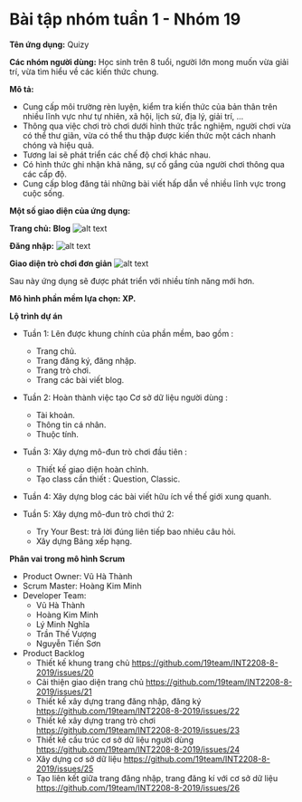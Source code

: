 # Bài tập nhóm tuần 1 - Nhóm 19

**Tên ứng dụng:** Quizy

**Các nhóm người dùng:** Học sinh trên 8 tuổi, người lớn mong muốn vừa giải trí, vừa tìm hiểu về các kiến thức chung.

**Mô tả:**
* Cung cấp môi trường rèn luyện, kiểm tra kiến thức của bản thân trên nhiều lĩnh vực như tự nhiên, xã hội, lịch sử, địa lý, giải trí, ...
* Thông qua việc chơi trò chơi dưới hình thức trắc nghiệm, người chơi vừa có thể thư giãn, vừa có thể thu thập được kiến thức một cách nhanh chóng và hiệu quả.
* Tương lai sẽ phát triển các chế độ chơi khác nhau.
* Có hình thức ghi nhận khả năng, sự cố gắng của người chơi thông qua các cấp độ.
* Cung cấp blog đăng tải những bài viết hấp dẫn về nhiều lĩnh vực trong cuộc sống.

**Một số giao diện của ứng dụng:**

**Trang chủ:** **Blog**
![alt text](https://github.com/hoangkimminh/INT2208-8-2019/blob/master/nhom-19/Week1_Images/blog.png?raw=true "Trang chủ")

**Đăng nhập:**
![alt text](https://github.com/hoangkimminh/INT2208-8-2019/blob/master/nhom-19/Week1_Images/login.png?raw=true "Đăng nhập")

**Giao diện trò chơi đơn giản**
![alt text](https://github.com/hoangkimminh/INT2208-8-2019/blob/master/nhom-19/Week1_Images/quiz.png?raw=true "Trang chủ")

Sau này ứng dụng sẽ được phát triển với nhiều tính năng mới hơn.

**Mô hình phần mềm lựa chọn: XP.**

**Lộ trình dự án**

* Tuần 1: Lên được khung chính của phần mềm, bao gồm :
  + Trang chủ.
  + Trang đăng ký, đăng nhập.
  + Trang trò chơi.
  + Trang các bài viết blog.
  
* Tuần 2: Hoàn thành việc tạo Cơ sở dữ liệu người dùng :
  + Tài khoản.
  + Thông tin cá nhân.
  + Thuộc tính.
  
* Tuần 3: Xây dựng mô-đun trò chơi đầu tiên :
  + Thiết kế giao diện hoàn chỉnh.
  + Tạo class cần thiết : Question, Classic.
  
 * Tuần 4: Xây dựng blog các bài viết hữu ích về thế giới xung quanh.
 
 * Tuần 5: Xây dựng mô-đun trò chơi thứ 2:
   + Try Your Best: trả lời đúng liên tiếp bao nhiêu câu hỏi.
   + Xây dựng Bảng xếp hạng.
   
   
**Phân vai trong mô hình Scrum**
* Product Owner: Vũ Hà Thành
* Scrum Master: Hoàng Kim Minh
* Developer Team:
  + Vũ Hà Thành
  + Hoàng Kim Minh
  + Lý Minh Nghĩa
  + Trần Thế Vượng
  + Nguyễn Tiến Sơn
* Product Backlog
  + Thiết kế khung trang chủ
      https://github.com/19team/INT2208-8-2019/issues/20
  + Cải thiện giao diện trang chủ
      https://github.com/19team/INT2208-8-2019/issues/21
  + Thiết kế xây dựng trang đăng nhập, đăng ký
      https://github.com/19team/INT2208-8-2019/issues/22
  + Thiết kế xây dựng trang trò chơi
      https://github.com/19team/INT2208-8-2019/issues/23
  + Thiết kế cấu trúc cơ sở dữ liệu người dùng
      https://github.com/19team/INT2208-8-2019/issues/24
  + Xây dựng cơ sở dữ liệu
      https://github.com/19team/INT2208-8-2019/issues/25
  + Tạo liên kết giữa trang đăng nhập, trang đăng kí với cơ sở dữ liệu
      https://github.com/19team/INT2208-8-2019/issues/26
